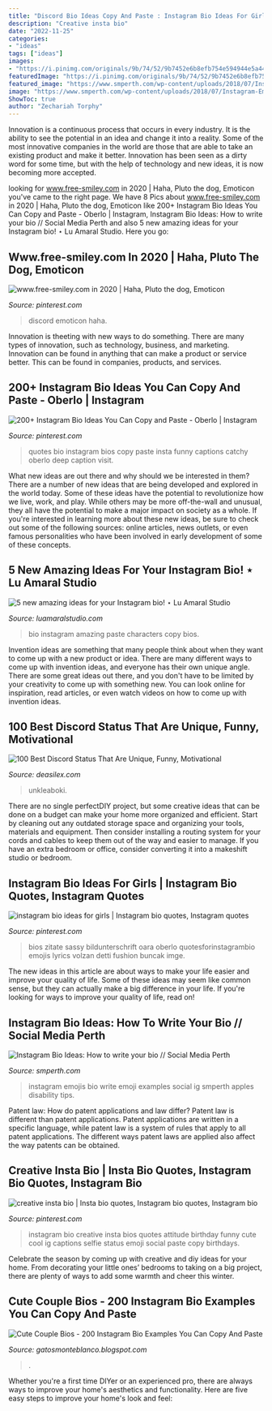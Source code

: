 ```yaml
---
title: "Discord Bio Ideas Copy And Paste : Instagram Bio Ideas For Girls"
description: "Creative insta bio"
date: "2022-11-25"
categories:
- "ideas"
tags: ["ideas"]
images:
- "https://i.pinimg.com/originals/9b/74/52/9b7452e6b8efb754e594944e5a44b73c.jpg"
featuredImage: "https://i.pinimg.com/originals/9b/74/52/9b7452e6b8efb754e594944e5a44b73c.jpg"
featured_image: "https://www.smperth.com/wp-content/uploads/2018/07/Instagram-Emojis.png"
image: "https://www.smperth.com/wp-content/uploads/2018/07/Instagram-Emojis.png"
ShowToc: true
author: "Zechariah Torphy"
---
```



Innovation is a continuous process that occurs in every industry. It is the ability to see the potential in an idea and change it into a reality. Some of the most innovative companies in the world are those that are able to take an existing product and make it better. Innovation has been seen as a dirty word for some time, but with the help of technology and new ideas, it is now becoming more accepted.

	

		
looking for www.free-smiley.com in 2020 | Haha, Pluto the dog, Emoticon you've came to the right page. We have 8 Pics about www.free-smiley.com in 2020 | Haha, Pluto the dog, Emoticon like 200+ Instagram Bio Ideas You Can Copy and Paste - Oberlo | Instagram, Instagram Bio Ideas: How to write your bio // Social Media Perth and also 5 new amazing ideas for your Instagram bio! ⋆ Lu Amaral Studio. Here you go:
		
    
## Www.free-smiley.com In 2020 | Haha, Pluto The Dog, Emoticon

<img loading=lazy src="https://i.pinimg.com/originals/25/ae/80/25ae8018eea9a7b9729eec1a6f52e117.jpg" onerror="this.onerror=null;this.src='https://tse2.mm.bing.net/th?id=OIP.-3mefmycjpi56Z7traFPXAHaHj&amp;pid=15.1';" alt="www.free-smiley.com in 2020 | Haha, Pluto the dog, Emoticon">

_Source: pinterest.com_

>discord emoticon haha. 

	

Innovation is theeting with new ways to do something. There are many types of innovation, such as technology, business, and marketing. Innovation can be found in anything that can make a product or service better. This can be found in companies, products, and services.

    
## 200+ Instagram Bio Ideas You Can Copy And Paste - Oberlo | Instagram

<img loading=lazy src="https://i.pinimg.com/736x/31/25/78/3125780b19cadc855ce38923d62c90a9.jpg" onerror="this.onerror=null;this.src='https://tse3.mm.bing.net/th?id=OIP.NE6rvIKd56TvFoSEuPLieQHaNL&amp;pid=15.1';" alt="200+ Instagram Bio Ideas You Can Copy and Paste - Oberlo | Instagram">

_Source: pinterest.com_

>quotes bio instagram bios copy paste insta funny captions catchy oberlo deep caption visit. 

	

What new ideas are out there and why should we be interested in them?
There are a number of new ideas that are being developed and explored in the world today. Some of these ideas have the potential to revolutionize how we live, work, and play. While others may be more off-the-wall and unusual, they all have the potential to make a major impact on society as a whole. If you're interested in learning more about these new ideas, be sure to check out some of the following sources: online articles, news outlets, or even famous personalities who have been involved in early development of some of these concepts.

    
## 5 New Amazing Ideas For Your Instagram Bio! ⋆ Lu Amaral Studio

<img loading=lazy src="https://i0.wp.com/www.luamaralstudio.com/wp-content/uploads/2020/02/template-bios_0001_2.png?w=580&amp;ssl=1" onerror="this.onerror=null;this.src='https://tse4.mm.bing.net/th?id=OIP.OfObbmNgjoYHOtWLOrUdIgHaLG&amp;pid=15.1';" alt="5 new amazing ideas for your Instagram bio! ⋆ Lu Amaral Studio">

_Source: luamaralstudio.com_

>bio instagram amazing paste characters copy bios. 

	

Invention ideas are something that many people think about when they want to come up with a new product or idea. There are many different ways to come up with invention ideas, and everyone has their own unique angle. There are some great ideas out there, and you don't have to be limited by your creativity to come up with something new. You can look online for inspiration, read articles, or even watch videos on how to come up with invention ideas.

    
## 100 Best Discord Status That Are Unique, Funny, Motivational

<img loading=lazy src="https://deasilex.com/wp-content/uploads/2021/08/Best-Discord-Status.png" onerror="this.onerror=null;this.src='https://tse2.mm.bing.net/th?id=OIP.W8Wfr2U5WQZpj2TlSHkyEAHaEC&amp;pid=15.1';" alt="100 Best Discord Status That Are Unique, Funny, Motivational">

_Source: deasilex.com_

>unkleaboki. 

	

There are no single perfectDIY project, but some creative ideas that can be done on a budget can make your home more organized and efficient. Start by cleaning out any outdated storage space and organizing your tools, materials and equipment. Then consider installing a routing system for your cords and cables to keep them out of the way and easier to manage. If you have an extra bedroom or office, consider converting it into a makeshift studio or bedroom.

    
## Instagram Bio Ideas For Girls | Instagram Bio Quotes, Instagram Quotes

<img loading=lazy src="https://i.pinimg.com/736x/c5/f1/fe/c5f1fe726093b558bc802bf773265274.jpg" onerror="this.onerror=null;this.src='https://tse1.mm.bing.net/th?id=OIP.bbEWpkTw83eZiVZxdw7sRAHaNL&amp;pid=15.1';" alt="instagram bio ideas for girls | Instagram bio quotes, Instagram quotes">

_Source: pinterest.com_

>bios zitate sassy bildunterschrift oara oberlo quotesforinstagrambio emojis lyrics volzan detti fushion buncak imge. 

	

The new ideas in this article are about ways to make your life easier and improve your quality of life. Some of these ideas may seem like common sense, but they can actually make a big difference in your life. If you're looking for ways to improve your quality of life, read on!

    
## Instagram Bio Ideas: How To Write Your Bio // Social Media Perth

<img loading=lazy src="https://www.smperth.com/wp-content/uploads/2018/07/Instagram-Emojis.png" onerror="this.onerror=null;this.src='https://tse2.mm.bing.net/th?id=OIP.GNJGi1llyf9qvc6ATISyGgAAAA&amp;pid=15.1';" alt="Instagram Bio Ideas: How to write your bio // Social Media Perth">

_Source: smperth.com_

>instagram emojis bio write emoji examples social ig smperth apples disability tips. 

	

Patent law: How do patent applications and law differ?
Patent law is different than patent applications. Patent applications are written in a specific language, while patent law is a system of rules that apply to all patent applications. The different ways patent laws are applied also affect the way patents can be obtained.

    
## Creative Insta Bio | Insta Bio Quotes, Instagram Bio Quotes, Instagram Bio

<img loading=lazy src="https://i.pinimg.com/originals/9b/74/52/9b7452e6b8efb754e594944e5a44b73c.jpg" onerror="this.onerror=null;this.src='https://tse4.mm.bing.net/th?id=OIP.J9u9uwlzc2d_W7ZEVAPb5AAAAA&amp;pid=15.1';" alt="creative insta bio | Insta bio quotes, Instagram bio quotes, Instagram bio">

_Source: pinterest.com_

>instagram bio creative insta bios quotes attitude birthday funny cute cool ig captions selfie status emoji social paste copy birthdays. 

	

Celebrate the season by coming up with creative and diy ideas for your home. From decorating your little ones’ bedrooms to taking on a big project, there are plenty of ways to add some warmth and cheer this winter.

    
## Cute Couple Bios - 200 Instagram Bio Examples You Can Copy And Paste

<img loading=lazy src="https://lh3.googleusercontent.com/proxy/uu7-kEro06bZSpW--mTzfalEubz1MmhsF4pZec-_BcSjXMwM9hC6YFYWzMwrWT2gtCKcEKs6fjSWGnhADTOSiLIJ5EyglM1MnKdLuh8vsY90L0rXRnRTTuwDx98_QaFDHUwKtpFHq_8adjlTbTi_3Es-1p8Qw-4vRD8sw-lYGSjGlouXdDMhxIi4LMBcivVMENRiAKGeA865j9-fVD5vE6_JR7VFhw=w1200-h630-p-k-no-nu" onerror="this.onerror=null;this.src='https://tse4.mm.bing.net/th?id=OIP.6FLoJplkkwsG3Yceui6tYAAAAA&amp;pid=15.1';" alt="Cute Couple Bios - 200 Instagram Bio Examples You Can Copy And Paste">

_Source: gatosmonteblanco.blogspot.com_

>. 

	

Whether you're a first time DIYer or an experienced pro, there are always ways to improve your home's aesthetics and functionality. Here are five easy steps to improve your home's look and feel: 

